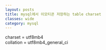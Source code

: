 ```yaml
---
layout: posts
title: mysql에서 이모티콘 저장하는 table charset
classes: wide
category: mysql
---
```

charset = utf8mb4  
collation = utf8mb4_general_ci